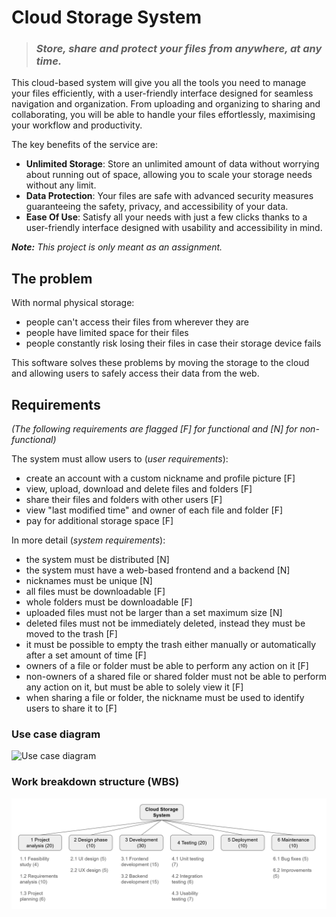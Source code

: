# Cloud Storage System

> ### ***Store, share and protect your files from anywhere, at any time.***

This cloud-based system will give you all the tools you need to manage your files efficiently, with a user-friendly interface designed for seamless navigation and organization. From uploading and organizing to sharing and collaborating, you will be able to handle your files effortlessly, maximising your workflow and productivity.

The key benefits of the service are:
- **Unlimited Storage**: Store an unlimited amount of data without worrying about running out of space, allowing you to scale your storage needs without any limit.
- **Data Protection**: Your files are safe with advanced security measures guaranteeing the safety, privacy, and accessibility of your data.
- **Ease Of Use**: Satisfy all your needs with just a few clicks thanks to a user-friendly interface designed with usability and accessibility in mind.

***Note:** This project is only meant as an assignment.*


## The problem

With normal physical storage:

- people can't access their files from wherever they are
- people have limited space for their files
- people constantly risk losing their files in case their storage device fails

This software solves these problems by moving the storage to the cloud and allowing users to safely access their data from the web.


## Requirements

*(The following requirements are flagged [F] for functional and [N] for non-functional)*

The system must allow users to (*user requirements*):

- create an account with a custom nickname and profile picture [F]
- view, upload, download and delete files and folders [F]
- share their files and folders with other users [F]
- view "last modified time" and owner of each file and folder [F]
- pay for additional storage space [F]

In more detail (*system requirements*):

- the system must be distributed [N]
- the system must have a web-based frontend and a backend [N]
- nicknames must be unique [N]
- all files must be downloadable [F]
- whole folders must be downloadable [F]
- uploaded files must not be larger than a set maximum size [N]
- deleted files must not be immediately deleted, instead they must be moved to the trash [F]
- it must be possible to empty the trash either manually or automatically after a set amount of time [F]
- owners of a file or folder must be able to perform any action on it [F]
- non-owners of a shared file or shared folder must not be able to perform any action on it, but must be able to solely view it [F]
- when sharing a file or folder, the nickname must be used to identify users to share it to [F]

### Use case diagram

![Use case diagram](https://yuml.me/diagram/plain/usecase/[Visitor]%20-%20(Sign%20in),[Visitor]%20-%20(Log%20in),[Authenticated%20user]%20-%20(View%20files/folders),(View%20files/folders)%20%3C%20(Download),(View%20files/folders)%20%3C%20(Upload),(View%20files/folders)%20%3C%20(Share),(View%20files/folders)%20%3C%20(Delete),(View%20files/folders)%20%3C%20(Move),(Move)%20%3E%20(Owner%20permission),(Delete)%20%3E%20(Owner%20permission),[Authenticated%20user]%20-%20(View%20profile),(View%20profile)%20%3C%20(Manage%20profile),[Authenticated%20user]%20-%20(Edit%20settings),[Authenticated%20user]%20-%20(View%20storage%20information),(View%20storage%20information)%20%3C%20(Buy%20additional%20storage) "Use case diagram")

### Work breakdown structure (WBS)

![WBS](./diagrams/wbs.png "WBS")
